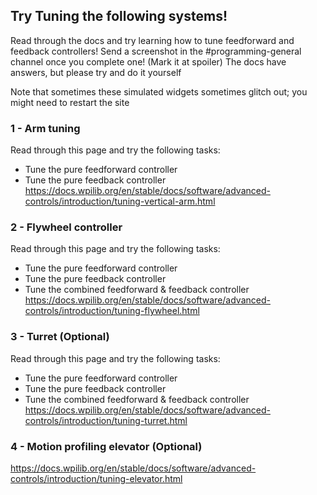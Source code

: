 ## Try Tuning the following systems!
Read through the docs and try learning how to tune feedforward and feedback controllers!
Send a screenshot in the #programming-general channel once you complete one! (Mark it at spoiler)
The docs have answers, but please try and do it yourself


Note that sometimes these simulated widgets sometimes glitch out; you might need to restart the site

### 1 - Arm tuning
Read through this page and try the following tasks:
* Tune the pure feedforward controller
* Tune the pure feedback controller
https://docs.wpilib.org/en/stable/docs/software/advanced-controls/introduction/tuning-vertical-arm.html

### 2 - Flywheel controller
Read through this page and try the following tasks:
* Tune the pure feedforward controller
* Tune the pure feedback controller
* Tune the combined feedforward & feedback controller
https://docs.wpilib.org/en/stable/docs/software/advanced-controls/introduction/tuning-flywheel.html

### 3 - Turret (Optional)
Read through this page and try the following tasks:
* Tune the pure feedforward controller
* Tune the pure feedback controller
* Tune the combined feedforward & feedback controller
https://docs.wpilib.org/en/stable/docs/software/advanced-controls/introduction/tuning-turret.html

### 4 - Motion profiling elevator (Optional)
https://docs.wpilib.org/en/stable/docs/software/advanced-controls/introduction/tuning-elevator.html